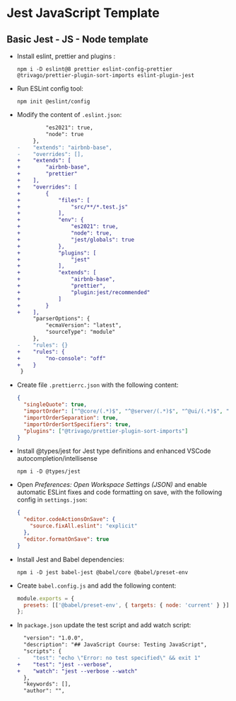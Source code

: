 # Jest JavaScript Template

## Basic Jest - JS - Node template

- Install eslint, prettier and plugins :

  ```console
  npm i -D eslint@8 prettier eslint-config-prettier @trivago/prettier-plugin-sort-imports eslint-plugin-jest
  ```

- Run ESLint config tool:

  ```console
  npm init @eslint/config
  ```

- Modify the content of `.eslint.json`:

  ```diff
           "es2021": true,
           "node": true
       },
  -    "extends": "airbnb-base",
  -    "overrides": [],
  +    "extends": [
  +        "airbnb-base",
  +        "prettier"
  +    ],
  +    "overrides": [
  +        {
  +            "files": [
  +                "src/**/*.test.js"
  +            ],
  +            "env": {
  +                "es2021": true,
  +                "node": true,
  +                "jest/globals": true
  +            },
  +            "plugins": [
  +                "jest"
  +            ],
  +            "extends": [
  +                "airbnb-base",
  +                "prettier",
  +                "plugin:jest/recommended"
  +            ]
  +        }
  +    ],
       "parserOptions": {
           "ecmaVersion": "latest",
           "sourceType": "module"
       },
  -    "rules": {}
  +    "rules": {
  +        "no-console": "off"
  +    }
   }
  ```

- Create file `.prettierrc.json` with the following content:

  ```json
  {
    "singleQuote": true,
    "importOrder": ["^@core/(.*)$", "^@server/(.*)$", "^@ui/(.*)$", "^[./]"],
    "importOrderSeparation": true,
    "importOrderSortSpecifiers": true,
    "plugins": ["@trivago/prettier-plugin-sort-imports"]
  }
  ```

- Install @types/jest for Jest type definitions and enhanced VSCode autocompletion/intellisense

  ```console
  npm i -D @types/jest
  ```

- Open _Preferences: Open Workspace Settings (JSON)_ and enable automatic ESLint fixes and code formatting on save, with the following config in `settings.json`:

  ```json
  {
    "editor.codeActionsOnSave": {
      "source.fixAll.eslint": "explicit"
    },
    "editor.formatOnSave": true
  }
  ```

- Install Jest and Babel dependencies:

  ```console
  npm i -D jest babel-jest @babel/core @babel/preset-env
  ```

- Create `babel.config.js` and add the following content:

  ```js
  module.exports = {
    presets: [['@babel/preset-env', { targets: { node: 'current' } }]],
  };
  ```

- In `package.json` update the test script and add watch script:

  ```diff
    "version": "1.0.0",
    "description": "## JavaScript Course: Testing JavaScript",
    "scripts": {
  -    "test": "echo \"Error: no test specified\" && exit 1"
  +    "test": "jest --verbose",
  +    "watch": "jest --verbose --watch"
    },
    "keywords": [],
    "author": "",
  ```
